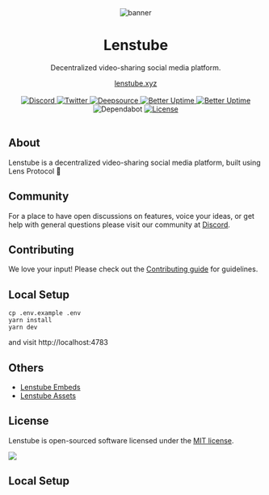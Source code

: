 <div align="center">
    <img src="https://assets.lenstube.xyz/images/brand/banner.png" alt="banner">
    <h1>Lenstube</h1>
    <p>Decentralized video-sharing social media platform.</p>
    <a href="https://lenstube.xyz">lenstube.xyz</a>
</div>
<br>
<div align="center">
  <a href="https://lenstube.xyz/discord">
       <img src="https://img.shields.io/discord/980882088783913010.svg?label=&logo=discord&logoColor=ffffff&color=7389D8&labelColor=6A7EC2" alt="Discord">
    </a>
    <a href="https://twitter.com/lenstubexyz">
        <img src="https://img.shields.io/twitter/follow/lenstubexyz?label=lenstubexyz&style=flat&logo=twitter&color=1DA1F2" alt="Twitter">
    </a>
    <a href="https://deepsource.io/gh/lenstube-xyz/lenstube">
        <img src="https://deepsource.io/gh/lenstube-xyz/lenstube.svg/?label=active+issues&show_trend=true" alt="Deepsource">
    </a>
     <a href="https://status.lenstube.xyz">
        <img src="https://betteruptime.com/status-badges/v1/monitor/dfaw.svg" alt="Better Uptime">
    </a>
    <a href="https://lenstube.checklyhq.com">
        <img src="https://api.checklyhq.com/v1/badges/checks/2278c22c-37af-4c6a-bebc-b48169fdcc78?style=flat&theme=default&responseTime=true" alt="Better Uptime">
    </a>
    <span>
        <img src="https://img.shields.io/badge/dependabot-enabled-025e8c?logo=Dependabot" alt="Dependabot">
    </span>
    <a href="https://github.com/lenstube-xyz/lenstube/blob/main/LICENSE">
        <img src="https://badgen.net/github/license/lenstube-xyz/lenstube" alt="License">
    </a>
</div>
<br>

## About

Lenstube is a decentralized video-sharing social media platform, built using Lens Protocol 🌿

## Community

For a place to have open discussions on features, voice your ideas, or get help with general questions please visit our community at [Discord](https://lenstube.xyz/discord).

## Contributing

We love your input! Please check out the [Contributing guide](/CONTRIBUTING.md) for guidelines.

## Local Setup

```
cp .env.example .env
yarn install
yarn dev
```

and visit http://localhost:4783

## Others

- [Lenstube Embeds](https://github.com/lenstube-xyz/embed)
- [Lenstube Assets](https://github.com/lenstube-xyz/assets)

## License

Lenstube is open-sourced software licensed under the [MIT license](LICENSE).

[![](https://www.datocms-assets.com/31049/1618983297-powered-by-vercel.svg)](https://vercel.com/?utm_source=Lenstube&utm_campaign=oss)

## Local Setup
